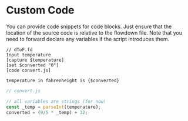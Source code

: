 # Custom Code

You can provide code snippets for code blocks. Just ensure that the location of
the source code is relative to the flowdown file. Note that you need to forward
declare any variables if the script introduces them.

```
// dToF.fd
Input temperature
[capture $temperature]
[set $converted "0"]
[code convert.js]

temperature in fahrenheight is {$converted}
```

```javascript
// convert.js

// all variables are strings (for now)
const _temp = parseInt(temperature);
converted = (9/5 * _temp) + 32;
```
